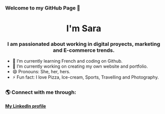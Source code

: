 ### Welcome to my GitHub Page 👋

<h1 align="center">I'm Sara</h1>
<h3 align="center">I am passionated about working in digital proyects, marketing and E-commerce trends.</h3>

- 🌱 I’m currently learning French and coding on Github.
- 🔭 I’m currently working on creating my own website and portfolio.
- 😄 Pronouns: She, her, hers.
- ⚡ Fun fact: I love Pizza, Ice-cream, Sports, Travelling and Photography.

<h3 align="left">🌎 Connect with me through:</h3>
<p align="left">
<h4 align"left"><a href="https://linkedin.com/in/https://www.linke.in.com/in/sarazapataesteban/">My LinkedIn profile</a></p>

<!--
**sarazapataesteban/sarazapataesteban** is a ✨ _special_ ✨ repository because its `README.md` (this file) appears on your GitHub profile.
